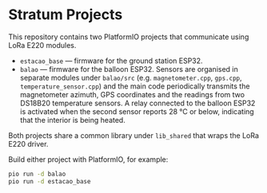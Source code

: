 # Stratum Projects

This repository contains two PlatformIO projects that communicate using LoRa E220 modules.

- `estacao_base` — firmware for the ground station ESP32.
- `balao` — firmware for the balloon ESP32. Sensors are organised in
  separate modules under `balao/src` (e.g. `magnetometer.cpp`, `gps.cpp`,
  `temperature_sensor.cpp`) and the main code periodically transmits the
  magnetometer azimuth, GPS coordinates and the readings from two DS18B20
  temperature sensors. A relay connected to the balloon ESP32 is activated when
  the second sensor reports 28 °C or below, indicating that the interior is being
  heated.


Both projects share a common library under `lib_shared` that wraps the
LoRa E220 driver.

Build either project with PlatformIO, for example:

```bash
pio run -d balao
pio run -d estacao_base
```
